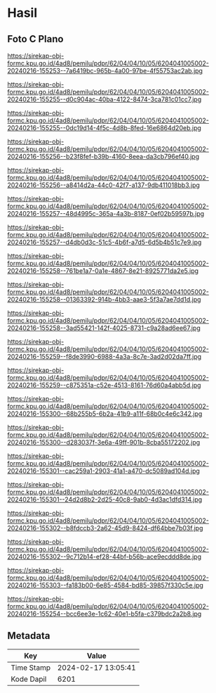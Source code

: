 # Hasil

## Foto C Plano

https://sirekap-obj-formc.kpu.go.id/4ad8/pemilu/pdpr/62/04/04/10/05/6204041005002-20240216-155253--7a6419bc-965b-4a00-97be-4f55753ac2ab.jpg

https://sirekap-obj-formc.kpu.go.id/4ad8/pemilu/pdpr/62/04/04/10/05/6204041005002-20240216-155255--d0c904ac-40ba-4122-8474-3ca781c01cc7.jpg

https://sirekap-obj-formc.kpu.go.id/4ad8/pemilu/pdpr/62/04/04/10/05/6204041005002-20240216-155255--0dc19d14-4f5c-4d8b-8fed-16e6864d20eb.jpg

https://sirekap-obj-formc.kpu.go.id/4ad8/pemilu/pdpr/62/04/04/10/05/6204041005002-20240216-155256--b23f8fef-b39b-4160-8eea-da3cb796ef40.jpg

https://sirekap-obj-formc.kpu.go.id/4ad8/pemilu/pdpr/62/04/04/10/05/6204041005002-20240216-155256--a8414d2a-44c0-42f7-a137-9db411018bb3.jpg

https://sirekap-obj-formc.kpu.go.id/4ad8/pemilu/pdpr/62/04/04/10/05/6204041005002-20240216-155257--48d4995c-365a-4a3b-8187-0ef02b59597b.jpg

https://sirekap-obj-formc.kpu.go.id/4ad8/pemilu/pdpr/62/04/04/10/05/6204041005002-20240216-155257--d4db0d3c-51c5-4b6f-a7d5-6d5b4b51c7e9.jpg

https://sirekap-obj-formc.kpu.go.id/4ad8/pemilu/pdpr/62/04/04/10/05/6204041005002-20240216-155258--761be1a7-0a1e-4867-8e21-8925771da2e5.jpg

https://sirekap-obj-formc.kpu.go.id/4ad8/pemilu/pdpr/62/04/04/10/05/6204041005002-20240216-155258--01363392-914b-4bb3-aae3-5f3a7ae7dd1d.jpg

https://sirekap-obj-formc.kpu.go.id/4ad8/pemilu/pdpr/62/04/04/10/05/6204041005002-20240216-155258--3ad55421-142f-4025-8731-c9a28ad6ee67.jpg

https://sirekap-obj-formc.kpu.go.id/4ad8/pemilu/pdpr/62/04/04/10/05/6204041005002-20240216-155259--f8de3990-6988-4a3a-8c7e-3ad2d02da7ff.jpg

https://sirekap-obj-formc.kpu.go.id/4ad8/pemilu/pdpr/62/04/04/10/05/6204041005002-20240216-155259--c875351a-c52e-4513-8161-76d60a4abb5d.jpg

https://sirekap-obj-formc.kpu.go.id/4ad8/pemilu/pdpr/62/04/04/10/05/6204041005002-20240216-155300--68b255b5-6b2a-41b9-a11f-68b0c4e6c342.jpg

https://sirekap-obj-formc.kpu.go.id/4ad8/pemilu/pdpr/62/04/04/10/05/6204041005002-20240216-155300--d283037f-3e6a-49ff-901b-8cba55172202.jpg

https://sirekap-obj-formc.kpu.go.id/4ad8/pemilu/pdpr/62/04/04/10/05/6204041005002-20240216-155301--cac259a1-2903-41a1-a470-dc5089ad104d.jpg

https://sirekap-obj-formc.kpu.go.id/4ad8/pemilu/pdpr/62/04/04/10/05/6204041005002-20240216-155301--24d2d8b2-2d25-40c8-9ab0-4d3ac1dfd314.jpg

https://sirekap-obj-formc.kpu.go.id/4ad8/pemilu/pdpr/62/04/04/10/05/6204041005002-20240216-155302--b8fdccb3-2a62-45d9-8424-df64bbe7b03f.jpg

https://sirekap-obj-formc.kpu.go.id/4ad8/pemilu/pdpr/62/04/04/10/05/6204041005002-20240216-155302--9c712b14-ef28-44bf-b56b-ace9ecddd8de.jpg

https://sirekap-obj-formc.kpu.go.id/4ad8/pemilu/pdpr/62/04/04/10/05/6204041005002-20240216-155303--fa183b00-6e85-4584-bd85-39857f330c5e.jpg

https://sirekap-obj-formc.kpu.go.id/4ad8/pemilu/pdpr/62/04/04/10/05/6204041005002-20240216-155254--bcc6ee3e-1c62-40e1-b5fa-c379bdc2a2b8.jpg


## Metadata

| Key        | Value               |
| ---------- | ------------------- |
| Time Stamp | 2024-02-17 13:05:41 |
| Kode Dapil | 6201                |



